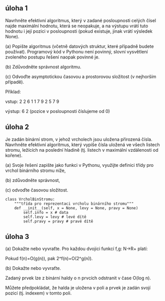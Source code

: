 ## úloha 1

Navrhněte efektivní algoritmus, který v zadané posloupnosti celých čísel najde maximální hodnotu, která se neopakuje, a na výstupu vrátí tuto hodnotu i její pozici v posloupnosti (pokud existuje, jinak vrátí výsledek None).

(a) Popište algoritmus (včetně datových struktur, které případně budete používat). Programový kód v Pythonu není povinný, slovní vysvětlení zvoleného postupu řešení naopak povinné je.

(b) Zdůvodněte správnost algoritmu.

(c) Odvoďte asymptotickou časovou a prostorovou složitost (v nejhorším případě).

Příklad: 

vstup: 2 2 6 1 1 7 9 2 5 7 9 

výstup: 6 2 (pozice v posloupnosti číslujeme od 0) 

## úloha 2

Je zadán binární strom, v jehož vrcholech jsou uložena přirozená čísla. Navrhněte efektivní algoritmus, který vypíše čísla uložená ve všech listech stromu, ležících na poslední hladině (tj. listech v maximální vzdálenosti od kořene).

(a) Svoje řešení zapište jako funkci v Pythonu, využijte definici třídy pro vrchol binárního stromu níže,

(b) zdůvodněte správnost,

(c) odvoďte časovou složitost.

```
class VrcholBinStromu:
    """třída pro reprezentaci vrcholu binárního stromu""" 
    def __init__(self, x = None, levy = None, pravy = None)
        self.info = x # data 
        self.levy = levy # levé dítě 
        self.pravy = pravy # pravé dítě
```

## úloha 3

(a) Dokažte nebo vyvraťte. Pro každou dvojici funkcí f,g: N→R+ platí:

Pokud f(n)=O(g(n)), pak 2^f(n)=O(2^g(n)).

(b) Dokažte nebo vyvraťte.

Zadaný prvek lze z binární haldy o n prvcích odstranit v čase O(log n).

Můžete předpokládat, že halda je uložena v poli a prvek je zadán svojí pozicí (tj. indexem) v tomto poli. 
